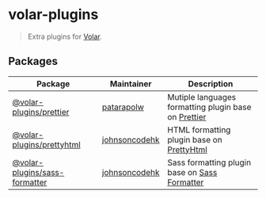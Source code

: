 # volar-plugins

> Extra plugins for [Volar](https://github.com/johnsoncodehk/volar).

## Packages

| Package                                                                                                             | Maintainer                                        | Description                                                                                  |
|---------------------------------------------------------------------------------------------------------------------|---------------------------------------------------|----------------------------------------------------------------------------------------------|
| [@volar-plugins/prettier](https://github.com/johnsoncodehk/volar-plugins/tree/master/packages/prettier)             | [patarapolw](https://github.com/patarapolw)       | Mutiple languages formatting plugin base on [Prettier](https://github.com/prettier/prettier) |
| [@volar-plugins/prettyhtml](https://github.com/johnsoncodehk/volar-plugins/tree/master/packages/prettyhtml)         | [johnsoncodehk](https://github.com/johnsoncodehk) | HTML formatting plugin base on [PrettyHtml](https://prettyhtml.netlify.app/)                 |
| [@volar-plugins/sass-formatter](https://github.com/johnsoncodehk/volar-plugins/tree/master/packages/sass-formatter) | [johnsoncodehk](https://github.com/johnsoncodehk) | Sass formatting plugin base on [Sass Formatter](https://sass-formatter.syler.de/)            |
